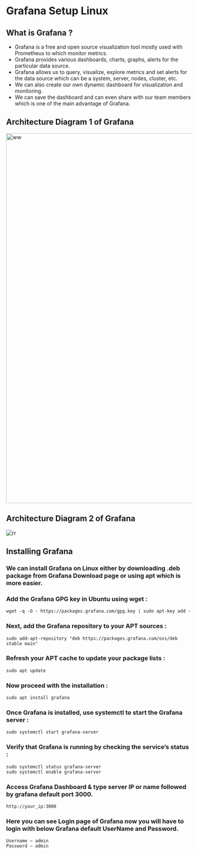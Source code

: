 # Grafana Setup Linux

## What is Grafana ?
<ul>
  <li>Grafana is a free and open source visualization tool mostly used with Prometheus to which monitor metrics.</li>
  <li>Grafana provides various dashboards, charts, graphs, alerts for the particular data source.</li>
  <li>Grafana allows us to query, visualize, explore metrics and set alerts for the data source which can be a system, server, nodes, cluster, etc.</li>
  <li>We can also create our own dynamic dashboard for visualization and monitoring.</li>
  <li>We can save the dashboard and can even share with our team members which is one of the main advantage of Grafana.</li>
</ul>

## Architecture Diagram 1 of Grafana 

<img width="1000" alt="ww" src="https://github.com/user-attachments/assets/4bb097a7-a1fb-4bfc-879d-4965c5b1890a">

## Architecture Diagram 2 of Grafana 

![rr](https://github.com/user-attachments/assets/a107176b-ea11-4355-a0a4-ac60bc4f6011)


## Installing Grafana

### We can install Grafana on Linux either by downloading .deb package from Grafana Download page or using apt which is more easier.

### Add the Grafana GPG key in Ubuntu using wget : 

    wget -q -O - https://packages.grafana.com/gpg.key | sudo apt-key add -

### Next, add the Grafana repository to your APT sources :

    sudo add-apt-repository "deb https://packages.grafana.com/oss/deb stable main"

### Refresh your APT cache to update your package lists :

    sudo apt update

### Now proceed with the installation :

    sudo apt install grafana

### Once Grafana is installed, use systemctl to start the Grafana server : 

    sudo systemctl start grafana-server

### Verify that Grafana is running by checking the service’s status :

    sudo systemctl status grafana-server
    sudo systemctl enable grafana-server

### Access Grafana Dashboard & type server IP or name followed by grafana default port 3000.

    http://your_ip:3000

### Here you can see Login page of Grafana now you will have to login with below Grafana default UserName and Password.

    Username – admin
    Password – admin


